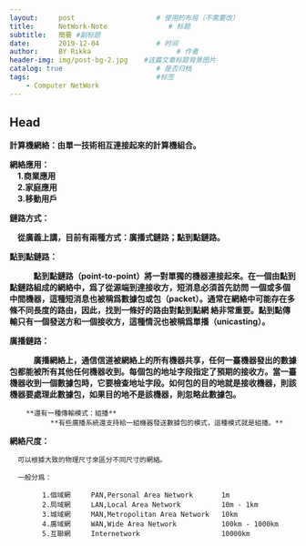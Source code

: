 ```yaml
---
layout:     post                    # 使用的布局（不需要改）
title:      NetWork-Note               # 标题 
subtitle:   簡要 #副标题
date:       2019-12-04              # 时间
author:     BY Rikka                     # 作者
header-img: img/post-bg-2.jpg    #这篇文章标题背景图片
catalog: true                       # 是否归档
tags:                               #标签
    - Computer NetWork
---
```


## Head
>
  **計算機網絡：由單一技術相互連接起來的計算機組合。**
  
  **網絡應用：**  
  &emsp;**1.商業應用**  
  &emsp;**2.家庭應用**  
  &emsp;**3.移動用戶**  
      
  **鏈路方式：**
  
  <p>&emsp;<b>從廣義上講，目前有兩種方式：廣播式鏈路；點到點鏈路。</b></p>
      
   **點到點鏈路：**  
   <p style="text-indent:2em">&emsp;<b>點到點鏈路（point-to-point）將一對單獨的機器連接起來。在一個由點到點鏈路組成的網絡中，爲了從源端到達接收方，短消息必須首先訪問
   一個或多個中間機器，這種短消息也被稱爲數據包或包（packet）。通常在網絡中可能存在多條不同長度的路由，因此，找到一條好的路由對點到點網
   絡非常重要。點到點傳輸只有一個發送方和一個接收方，這種情況也被稱爲單播（unicasting）。</b></p>
   <p><b>廣播鏈路：</b></p><p style="text-indent:2em">&emsp;<b>廣播網絡上，通信信道被網絡上的所有機器共享，任何一臺機器發出的數據包都能被所有其他任何機器收到。每個包的地址字段指定了預期的接收方。當一臺機器收到一個數據包時，它要檢查地址字段。如何包的目的地就是接收機器，則該機器要處理此數據包，如果目的地不是該機器，則忽略此數據包。</b></p>
           
        **還有一種傳輸模式：組播**
              **有些廣播系統還支持給一組機器發送數據包的模式，這種模式就是組播。**
              
              
  **網絡尺度：**
  
      可以根據大致的物理尺寸來區分不同尺寸的網絡。
      
      一般分爲：  
      
            1.個域網     PAN,Personal Area Network       1m  
            2.局域網     LAN,Local Area Network          10m - 1km  
            3.城域網     MAN,Metropolitan Area Network   10km  
            4.廣域網     WAN,Wide Area Network           100km - 1000km  
            5.互聯網     Internetwork                    10000km  
            
            
            
            
            
